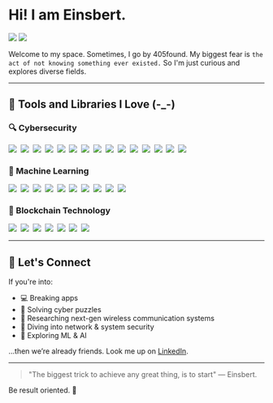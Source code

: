 # Hi! I am Einsbert.

<a href="https://www.linkedin.com/in/clement-heanampong/"><img src="https://img.shields.io/badge/-LinkedIn-195e83?&style=for-the-badge&logo=linkedin&logoColor=white" /></a>
<a href=""><img src="https://img.shields.io/badge/-Portfolio-000000?&style=for-the-badge&logo=vercel&logoColor=white" /></a>

Welcome to my space. Sometimes, I go by 405found. My biggest fear is `the act of not knowing something ever existed.` So I'm just curious and explores diverse fields.

---

## 🧰 Tools and Libraries I Love (-_-)

### 🔍 Cybersecurity  
<a href="https://nmap.org/"><img src="https://img.shields.io/badge/-Nmap-00457C?&style=for-the-badge&logo=data:image/svg+xml;base64" /></a>&nbsp;
<a href="https://github.com/OJ/gobuster"><img src="https://img.shields.io/badge/-Gobuster-E34F26?&style=for-the-badge" /></a>&nbsp;
<a href="https://github.com/ffuf/ffuf"><img src="https://img.shields.io/badge/-FFUF-FFB300?&style=for-the-badge" /></a>&nbsp;
<a href="https://www.metasploit.com/"><img src="https://img.shields.io/badge/-Metasploit-4E4E50?&style=for-the-badge" /></a>&nbsp;
<a href="https://sqlmap.org/"><img src="https://img.shields.io/badge/-sqlmap-BF360C?&style=for-the-badge" /></a>&nbsp;
<a href="https://portswigger.net/burp"><img src="https://img.shields.io/badge/-Burp_Suite-FF6F00?&style=for-the-badge" /></a>&nbsp;
<a href="https://www.wireshark.org/"><img src="https://img.shields.io/badge/-Wireshark-1679A7?&style=for-the-badge" /></a>&nbsp;
<a href="https://ghidra-sre.org/"><img src="https://img.shields.io/badge/-Ghidra-FF0000?&style=for-the-badge" /></a>&nbsp;
<a href="https://github.com/volatilityfoundation/volatility"><img src="https://img.shields.io/badge/-Volatility-2E7D32?&style=for-the-badge" /></a>&nbsp;
<a href="https://www.openwall.com/john/"><img src="https://img.shields.io/badge/-John_the_Ripper-4E342E?&style=for-the-badge" /></a>&nbsp;
<a href="https://hashcat.net/hashcat/"><img src="https://img.shields.io/badge/-Hashcat-2D2D2D?&style=for-the-badge" /></a>&nbsp;
<a href="https://github.com/lanmaster53/recon-ng"><img src="https://img.shields.io/badge/-Recon_ng-0D47A1?&style=for-the-badge" /></a>&nbsp;
<a href="https://www.python.org/"><img src="https://img.shields.io/badge/-Python-3776AB?&style=for-the-badge&logo=python&logoColor=white" /></a>&nbsp;
<a href="https://www.gnu.org/software/bash/"><img src="https://img.shields.io/badge/-Bash-121011?&style=for-the-badge&logo=gnubash" /></a>&nbsp;
<a href="https://github.com/PowerShell/PowerShell"><img src="https://img.shields.io/badge/-PowerShell-012456?&style=for-the-badge" /></a>

### 🤖 Machine Learning  
<a href="https://scikit-learn.org/"><img src="https://img.shields.io/badge/-Scikit_Learn-F7931E?&style=for-the-badge" /></a>&nbsp;
<a href="https://numpy.org/"><img src="https://img.shields.io/badge/-NumPy-013243?&style=for-the-badge" /></a>&nbsp;
<a href="https://pandas.pydata.org/"><img src="https://img.shields.io/badge/-Pandas-150458?&style=for-the-badge" /></a>&nbsp;
<a href="https://matplotlib.org/"><img src="https://img.shields.io/badge/-Matplotlib-11557C?&style=for-the-badge" /></a>&nbsp;
<a href="https://www.tensorflow.org/"><img src="https://img.shields.io/badge/-TensorFlow-FF6F00?&style=for-the-badge" /></a>&nbsp;
<a href="https://pytorch.org/"><img src="https://img.shields.io/badge/-PyTorch-EE4C2C?&style=for-the-badge" /></a>&nbsp;
<a href="https://keras.io/"><img src="https://img.shields.io/badge/-Keras-D00000?&style=for-the-badge" /></a>&nbsp;
<a href="https://www.anaconda.com/"><img src="https://img.shields.io/badge/-Anaconda-44A833?&style=for-the-badge" /></a>&nbsp;
<a href="https://colab.research.google.com/"><img src="https://img.shields.io/badge/-Google_Colab-F9AB00?&style=for-the-badge" /></a>&nbsp;
<a href="https://www.kaggle.com/"><img src="https://img.shields.io/badge/-Kaggle-20BEFF?&style=for-the-badge" /></a>

### 🔗 Blockchain Technology  
<a href="https://chain.link/"><img src="https://img.shields.io/badge/-Chainlink-2A5ADA?&style=for-the-badge" /></a>&nbsp;
<a href="https://remix.ethereum.org/"><img src="https://img.shields.io/badge/-Remix-075FE4?&style=for-the-badge" /></a>&nbsp;
<a href="https://metamask.io/"><img src="https://img.shields.io/badge/-MetaMask-F6851B?&style=for-the-badge" /></a>&nbsp;
<a href="https://github.com/foundry-rs/foundry"><img src="https://img.shields.io/badge/-Foundry-5E2E9C?&style=for-the-badge" /></a>&nbsp;
<a href="https://github.com/foundry-rs/foundry/tree/master/anvil"><img src="https://img.shields.io/badge/-Anvil-121011?&style=for-the-badge" /></a>&nbsp;
<a href="https://zksync.io/"><img src="https://img.shields.io/badge/-zkSync-00FFA3?&style=for-the-badge" /></a>&nbsp;
<a href="https://github.com/chiselstrike/chisel"><img src="https://img.shields.io/badge/-Chisel-EB4034?&style=for-the-badge" /></a>

---
## 🧠 Let's Connect  
If you're into:  
- 💻 Breaking apps  
- 🧠 Solving cyber puzzles  
- 📡 Researching next-gen wireless communication systems  
- 🔐 Diving into network & system security  
- 🤖 Exploring ML & AI

…then we’re already friends. Look me up on [LinkedIn](https://www.linkedin.com/in/clement-heanampong/).  

---

> "The biggest trick to achieve any great thing, is to start" — Einsbert.

Be result oriented. 🦅
